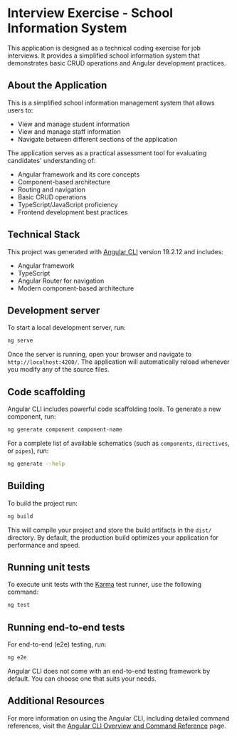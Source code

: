# Interview Exercise - School Information System

This application is designed as a technical coding exercise for job interviews. It provides a simplified school information system that demonstrates basic CRUD operations and Angular development practices.

## About the Application

This is a simplified school information management system that allows users to:
- View and manage student information
- View and manage staff information
- Navigate between different sections of the application

The application serves as a practical assessment tool for evaluating candidates' understanding of:
- Angular framework and its core concepts
- Component-based architecture
- Routing and navigation
- Basic CRUD operations
- TypeScript/JavaScript proficiency
- Frontend development best practices

## Technical Stack

This project was generated with [Angular CLI](https://github.com/angular/angular-cli) version 19.2.12 and includes:
- Angular framework
- TypeScript
- Angular Router for navigation
- Modern component-based architecture

## Development server

To start a local development server, run:

```bash
ng serve
```

Once the server is running, open your browser and navigate to `http://localhost:4200/`. The application will automatically reload whenever you modify any of the source files.

## Code scaffolding

Angular CLI includes powerful code scaffolding tools. To generate a new component, run:

```bash
ng generate component component-name
```

For a complete list of available schematics (such as `components`, `directives`, or `pipes`), run:

```bash
ng generate --help
```

## Building

To build the project run:

```bash
ng build
```

This will compile your project and store the build artifacts in the `dist/` directory. By default, the production build optimizes your application for performance and speed.

## Running unit tests

To execute unit tests with the [Karma](https://karma-runner.github.io) test runner, use the following command:

```bash
ng test
```

## Running end-to-end tests

For end-to-end (e2e) testing, run:

```bash
ng e2e
```

Angular CLI does not come with an end-to-end testing framework by default. You can choose one that suits your needs.

## Additional Resources

For more information on using the Angular CLI, including detailed command references, visit the [Angular CLI Overview and Command Reference](https://angular.dev/tools/cli) page.
